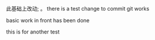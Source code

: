 此基础上改动;
    。
there is a test change to commit git works

basic work in front has been done

this is for another test
